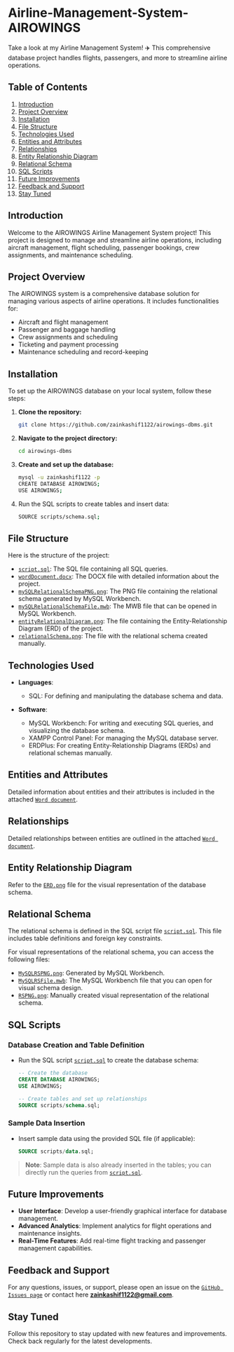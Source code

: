 # Airline-Management-System-AIROWINGS
Take a look at my Airline Management System! ✈️ This comprehensive database project handles flights, passengers, and more to streamline airline operations.

## Table of Contents
1. [Introduction](#introduction)
2. [Project Overview](#project-overview)
3. [Installation](#installation)
4. [File Structure](#file-structure)
5. [Technologies Used](#technologies-used)
6. [Entities and Attributes](#entities-and-attributes)
7. [Relationships](#relationships)
8. [Entity Relationship Diagram](#entity-relationship-diagram)
9. [Relational Schema](#relational-schema)
10. [SQL Scripts](#sql-scripts)
11. [Future Improvements](#future-improvements)
12. [Feedback and Support](#feedback-and-support)
13. [Stay Tuned](#stay-tuned)

## Introduction

Welcome to the AIROWINGS Airline Management System project! This project is designed to manage and streamline airline operations, including aircraft management, flight scheduling, passenger bookings, crew assignments, and maintenance scheduling.

## Project Overview

The AIROWINGS system is a comprehensive database solution for managing various aspects of airline operations. It includes functionalities for:
- Aircraft and flight management
- Passenger and baggage handling
- Crew assignments and scheduling
- Ticketing and payment processing
- Maintenance scheduling and record-keeping

## Installation

To set up the AIROWINGS database on your local system, follow these steps:

1. **Clone the repository:**
   ```bash
   git clone https://github.com/zainkashif1122/airowings-dbms.git

2. **Navigate to the project directory:**
   ```bash
   cd airowings-dbms

3. **Create and set up the database:**
   ```bash
   mysql -u zainkashif1122 -p
   CREATE DATABASE AIROWINGS;
   USE AIROWINGS;

4. Run the SQL scripts to create tables and insert data:
   ```bash
   SOURCE scripts/schema.sql;

## File Structure

Here is the structure of the project:

- [`script.sql`](Script.sql): The SQL file containing all SQL queries.
- [`wordDocument.docx`](WordDocument.docx): The DOCX file with detailed information about the project.
- [`mySQLRelationalSchemaPNG.png`](MySQLRelationSchemaPNG.png): The PNG file containing the relational schema generated by MySQL Workbench.
- [`mySQLRelationalSchemaFile.mwb`](MySQLRelationalSchemaFile.mwb): The MWB file that can be opened in MySQL Workbench.
- [`entityRelationalDiagram.png`](EntityRelationalDiagram.png): The file containing the Entity-Relationship Diagram (ERD) of the project.
- [`relationalSchema.png`](RelationalSchema.png): The file with the relational schema created manually.

## Technologies Used

- **Languages**:
  - SQL: For defining and manipulating the database schema and data.

- **Software**:
  - MySQL Workbench: For writing and executing SQL queries, and visualizing the database schema.
  - XAMPP Control Panel: For managing the MySQL database server.
  - ERDPlus: For creating Entity-Relationship Diagrams (ERDs) and relational schemas manually.

## Entities and Attributes

Detailed information about entities and their attributes is included in the attached [`Word document`](WordDocument.docx).

## Relationships

Detailed relationships between entities are outlined in the attached [`Word document`](WordDocument.docx).

## Entity Relationship Diagram

Refer to the [`ERD.png`](EntityRelationalDiagram.png) file for the visual representation of the database schema.

## Relational Schema

The relational schema is defined in the SQL script file [`script.sql`](Script.sql). This file includes table definitions and foreign key constraints.

For visual representations of the relational schema, you can access the following files:
- [`MySQLRSPNG.png`](MySQLRelationSchemaPNG.png): Generated by MySQL Workbench.
- [`MySQLRSFile.mwb`](MySQLRelationalSchemaFile.mwb): The MySQL Workbench file that you can open for visual schema design.
- [`RSPNG.png`](RelationalSchema.png): Manually created visual representation of the relational schema.

## SQL Scripts

### Database Creation and Table Definition

- Run the SQL script [`script.sql`](Script.sql) to create the database schema:

  ```sql
  -- Create the database
  CREATE DATABASE AIROWINGS;
  USE AIROWINGS;

  -- Create tables and set up relationships
  SOURCE scripts/schema.sql;

### Sample Data Insertion
  
- Insert sample data using the provided SQL file (if applicable):

  ```sql
  SOURCE scripts/data.sql;

> **Note**: Sample data is also already inserted in the tables; you can directly run the queries from [`script.sql`](Script.sql).

## Future Improvements

- **User Interface**: Develop a user-friendly graphical interface for database management.
- **Advanced Analytics**: Implement analytics for flight operations and maintenance insights.
- **Real-Time Features**: Add real-time flight tracking and passenger management capabilities.

## Feedback and Support

For any questions, issues, or support, please open an issue on the [`GitHub Issues page`](https://github.com/zainkashif1122/airowings-dbms/issues) or contact here **zainkashif1122@gmail.com**.

## Stay Tuned

Follow this repository to stay updated with new features and improvements. Check back regularly for the latest developments.
